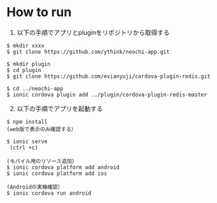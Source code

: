 # How to run

1. 以下の手順でアプリとpluginをリポジトリから取得する
```
$ mkdir xxxx
$ git clone https://github.com/ythink/neochi-app.git

$ mkdir plugin
$ cd plugin
$ git clone https://github.com/evianyuji/cordova-plugin-redis.git

$ cd ../neochi-app
$ ionic cordova plugin add ../plugin/cordova-plugin-redis-master 
```


2. 以下の手順でアプリを起動する

```
$ npm install
(web版で表示のみ確認する）

$ ionic serve
 (ctrl +c)

(モバイル用のリソース追加）
$ ionic cordova platform add android 
$ ionic cordova platform add ios 

(Androidの実機確認）
$ ionic cordova run android 

```
